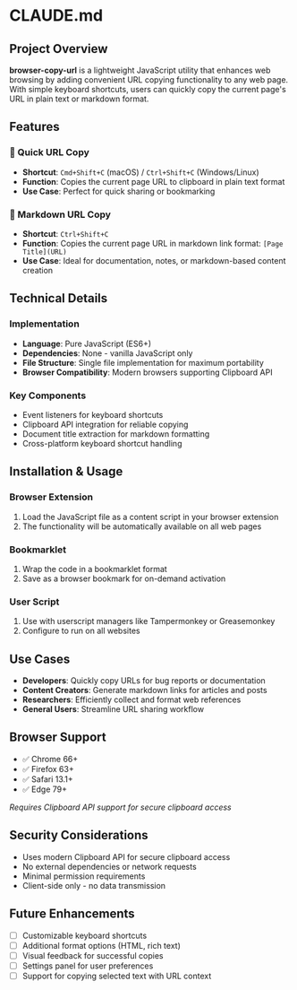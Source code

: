 # CLAUDE.md

## Project Overview

**browser-copy-url** is a lightweight JavaScript utility that enhances web browsing by adding convenient URL copying functionality to any web page. With simple keyboard shortcuts, users can quickly copy the current page's URL in plain text or markdown format.

## Features

### 🔗 Quick URL Copy

- **Shortcut**: `Cmd+Shift+C` (macOS) / `Ctrl+Shift+C` (Windows/Linux)
- **Function**: Copies the current page URL to clipboard in plain text format
- **Use Case**: Perfect for quick sharing or bookmarking

### 📝 Markdown URL Copy

- **Shortcut**: `Ctrl+Shift+C`
- **Function**: Copies the current page URL in markdown link format: `[Page Title](URL)`
- **Use Case**: Ideal for documentation, notes, or markdown-based content creation

## Technical Details

### Implementation

- **Language**: Pure JavaScript (ES6+)
- **Dependencies**: None - vanilla JavaScript only
- **File Structure**: Single file implementation for maximum portability
- **Browser Compatibility**: Modern browsers supporting Clipboard API

### Key Components

- Event listeners for keyboard shortcuts
- Clipboard API integration for reliable copying
- Document title extraction for markdown formatting
- Cross-platform keyboard shortcut handling

## Installation & Usage

### Browser Extension

1. Load the JavaScript file as a content script in your browser extension
2. The functionality will be automatically available on all web pages

### Bookmarklet

1. Wrap the code in a bookmarklet format
2. Save as a browser bookmark for on-demand activation

### User Script

1. Use with userscript managers like Tampermonkey or Greasemonkey
2. Configure to run on all websites

## Use Cases

- **Developers**: Quickly copy URLs for bug reports or documentation
- **Content Creators**: Generate markdown links for articles and posts
- **Researchers**: Efficiently collect and format web references
- **General Users**: Streamline URL sharing workflow

## Browser Support

- ✅ Chrome 66+
- ✅ Firefox 63+
- ✅ Safari 13.1+
- ✅ Edge 79+

_Requires Clipboard API support for secure clipboard access_

## Security Considerations

- Uses modern Clipboard API for secure clipboard access
- No external dependencies or network requests
- Minimal permission requirements
- Client-side only - no data transmission

## Future Enhancements

- [ ] Customizable keyboard shortcuts
- [ ] Additional format options (HTML, rich text)
- [ ] Visual feedback for successful copies
- [ ] Settings panel for user preferences
- [ ] Support for copying selected text with URL context

